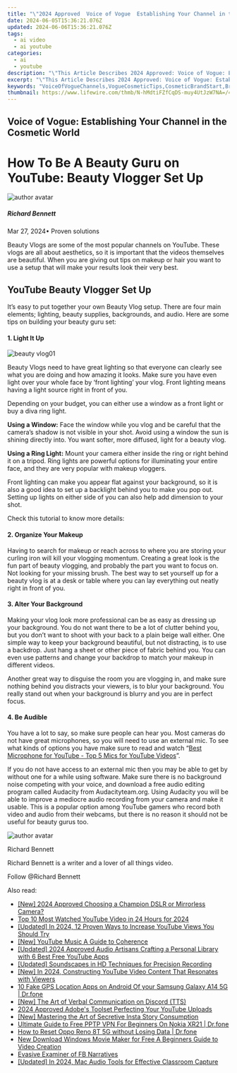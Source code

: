 ```yaml
---
title: "\"2024 Approved  Voice of Vogue  Establishing Your Channel in the Cosmetic World\""
date: 2024-06-05T15:36:21.076Z
updated: 2024-06-06T15:36:21.076Z
tags:
  - ai video
  - ai youtube
categories:
  - ai
  - youtube
description: "\"This Article Describes 2024 Approved: Voice of Vogue: Establishing Your Channel in the Cosmetic World\""
excerpt: "\"This Article Describes 2024 Approved: Voice of Vogue: Establishing Your Channel in the Cosmetic World\""
keywords: "VoiceOfVogueChannels,VogueCosmeticTips,CosmeticBrandStart,BrandVoiceLaunch,EstablishingVogue,CosmeticChannelSetup,VoiceofVogueStrategies"
thumbnail: https://www.lifewire.com/thmb/N-hMdtiFZfCqDS-muy4UtJzW7NA=/400x300/filters:no_upscale():max_bytes(150000):strip_icc()/how-to-fix-it-when-your-mouse-scroll-is-not-working-5076803-2-220833e531f941a1be4eb9661a50367a.jpg
---
```


## Voice of Vogue: Establishing Your Channel in the Cosmetic World

# How To Be A Beauty Guru on YouTube: Beauty Vlogger Set Up

![author avatar](https://images.wondershare.com/filmora/article-images/richard-bennett.jpg)

##### Richard Bennett

 Mar 27, 2024• Proven solutions

Beauty Vlogs are some of the most popular channels on YouTube. These vlogs are all about aesthetics, so it is important that the videos themselves are beautiful. When you are giving out tips on makeup or hair you want to use a setup that will make your results look their very best.

## YouTube Beauty Vlogger Set Up

It’s easy to put together your own Beauty Vlog setup. There are four main elements; lighting, beauty supplies, backgrounds, and audio. Here are some tips on building your beauty guru set:

#### 1\. Light It Up

![beauty vlog01](https://images.wondershare.com/filmora/article-images/beauty-vlog01.JPG)

Beauty Vlogs need to have great lighting so that everyone can clearly see what you are doing and how amazing it looks. Make sure you have even light over your whole face by ‘front lighting’ your vlog. Front lighting means having a light source right in front of you.

Depending on your budget, you can either use a window as a front light or buy a diva ring light.

**Using a Window:**  Face the window while you vlog and be careful that the camera’s shadow is not visible in your shot. Avoid using a window the sun is shining directly into. You want softer, more diffused, light for a beauty vlog.

**Using a Ring Light:**  Mount your camera either inside the ring or right behind it on a tripod. Ring lights are powerful options for illuminating your entire face, and they are very popular with makeup vloggers.

Front lighting can make you appear flat against your background, so it is also a good idea to set up a backlight behind you to make you pop out. Setting up lights on either side of you can also help add dimension to your shot.

Check this tutorial to know more details:

#### 2\. Organize Your Makeup

Having to search for makeup or reach across to where you are storing your curling iron will kill your vlogging momentum. Creating a great look is the fun part of beauty vlogging, and probably the part you want to focus on. Not looking for your missing brush. The best way to set yourself up for a beauty vlog is at a desk or table where you can lay everything out neatly right in front of you.

#### 3\. Alter Your Background

Making your vlog look more professional can be as easy as dressing up your background. You do not want there to be a lot of clutter behind you, but you don’t want to shoot with your back to a plain beige wall either. One simple way to keep your background beautiful, but not distracting, is to use a backdrop. Just hang a sheet or other piece of fabric behind you. You can even use patterns and change your backdrop to match your makeup in different videos.

Another great way to disguise the room you are vlogging in, and make sure nothing behind you distracts your viewers, is to blur your background. You really stand out when your background is blurry and you are in perfect focus.

#### 4\. Be Audible

You have a lot to say, so make sure people can hear you. Most cameras do not have great microphones, so you will need to use an external mic. To see what kinds of options you have make sure to read and watch “[Best Microphone for YouTube - Top 5 Mics for YouTube Videos](https://tools.techidaily.com/wondershare/filmora/download/)”.

If you do not have access to an external mic then you may be able to get by without one for a while using software. Make sure there is no background noise competing with your voice, and download a free audio editing program called Audacity from Audacityteam.org. Using Audacity you will be able to improve a mediocre audio recording from your camera and make it usable. This is a popular option among YouTube gamers who record both video and audio from their webcams, but there is no reason it should not be useful for beauty gurus too.

![author avatar](https://images.wondershare.com/filmora/article-images/richard-bennett.jpg)

Richard Bennett

Richard Bennett is a writer and a lover of all things video.

Follow @Richard Bennett

<span class="atpl-alsoreadstyle">Also read:</span>
<div><ul>
<li><a href="https://facebook-video-share.techidaily.com/new-2024-approved-choosing-a-champion-dslr-or-mirrorless-camera/"><u>[New] 2024 Approved  Choosing a Champion  DSLR or Mirrorless Camera?</u></a></li>
<li><a href="https://facebook-video-share.techidaily.com/top-10-most-watched-youtube-video-in-24-hours-for-2024/"><u>Top 10 Most Watched YouTube Video in 24 Hours for 2024</u></a></li>
<li><a href="https://facebook-video-share.techidaily.com/updated-in-2024-12-proven-ways-to-increase-youtube-views-you-should-try/"><u>[Updated] In 2024, 12 Proven Ways to Increase YouTube Views You Should Try</u></a></li>
<li><a href="https://facebook-video-share.techidaily.com/new-youtube-music-a-guide-to-coherence/"><u>[New] YouTube Music  A Guide to Coherence</u></a></li>
<li><a href="https://facebook-video-share.techidaily.com/updated-2024-approved-audio-artisans-crafting-a-personal-library-with-6-best-free-youtube-apps/"><u>[Updated] 2024 Approved  Audio Artisans  Crafting a Personal Library with 6 Best Free YouTube Apps</u></a></li>
<li><a href="https://facebook-video-share.techidaily.com/updated-soundscapes-in-hd-techniques-for-precision-recording/"><u>[Updated] Soundscapes in HD  Techniques for Precision Recording</u></a></li>
<li><a href="https://facebook-video-share.techidaily.com/new-in-2024-constructing-youtube-video-content-that-resonates-with-viewers/"><u>[New] In 2024, Constructing YouTube Video Content That Resonates with Viewers</u></a></li>
<li><a href="https://android-location.techidaily.com/10-fake-gps-location-apps-on-android-of-your-samsung-galaxy-a14-5g-drfone-by-drfone-virtual/"><u>10 Fake GPS Location Apps on Android Of your Samsung Galaxy A14 5G | Dr.fone</u></a></li>
<li><a href="https://discord-videos.techidaily.com/new-the-art-of-verbal-communication-on-discord-tts/"><u>[New] The Art of Verbal Communication on Discord (TTS)</u></a></li>
<li><a href="https://youtube-clips.techidaily.com/2024-approved-adobes-toolset-perfecting-your-youtube-uploads/"><u>2024 Approved  Adobe's Toolset  Perfecting Your YouTube Uploads</u></a></li>
<li><a href="https://instagram-video-files.techidaily.com/new-mastering-the-art-of-secretive-insta-story-consumption/"><u>[New] Mastering the Art of Secretive Insta Story Consumption</u></a></li>
<li><a href="https://fake-location.techidaily.com/ultimate-guide-to-free-pptp-vpn-for-beginners-on-nokia-xr21-drfone-by-drfone-virtual-android/"><u>Ultimate Guide to Free PPTP VPN For Beginners On Nokia XR21 | Dr.fone</u></a></li>
<li><a href="https://techidaily.com/how-to-reset-oppo-reno-8t-5g-without-losing-data-drfone-by-drfone-reset-android-reset-android/"><u>How to Reset Oppo Reno 8T 5G without Losing Data | Dr.fone</u></a></li>
<li><a href="https://ai-vdieo-software.techidaily.com/new-download-windows-movie-maker-for-free-a-beginners-guide-to-video-creation/"><u>New Download Windows Movie Maker for Free A Beginners Guide to Video Creation</u></a></li>
<li><a href="https://facebook-clips.techidaily.com/evasive-examiner-of-fb-narratives/"><u>Evasive Examiner of FB Narratives</u></a></li>
<li><a href="https://screen-mirroring-recording.techidaily.com/updated-in-2024-mac-audio-tools-for-effective-classroom-capture/"><u>[Updated] In 2024, Mac Audio Tools for Effective Classroom Capture</u></a></li>
</ul></div>

<ins class="adsbygoogle"
      style="display:block"
      data-ad-client="ca-pub-7571918770474297"
      data-ad-slot="8358498916"
      data-ad-format="auto"
      data-full-width-responsive="true"></ins>